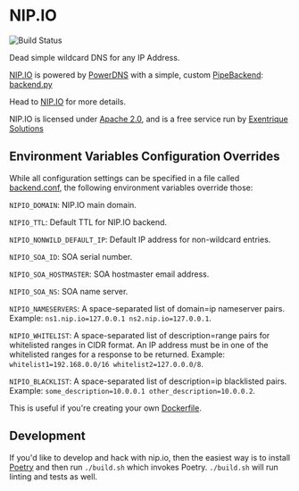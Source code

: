 # NIP.IO

![Build Status](https://github.com/exentriquesolutions/nip.io/actions/workflows/ci.yaml/badge.svg)

Dead simple wildcard DNS for any IP Address.

[NIP.IO](http://nip.io) is powered by [PowerDNS](https://powerdns.com) with a simple,
custom [PipeBackend](https://doc.powerdns.com/authoritative/backends/pipe.html):
[backend.py](nipio/backend.py)

Head to [NIP.IO](http://nip.io) for more details.

NIP.IO is licensed under [Apache 2.0](LICENSE.txt), and is a free service run by
[Exentrique Solutions](http://exentriquesolutions.com)

## Environment Variables Configuration Overrides

While all configuration settings can be specified in a file called [backend.conf](nipio/backend.conf), the following
environment variables override those:

`NIPIO_DOMAIN`: NIP.IO main domain.

`NIPIO_TTL`: Default TTL for  NIP.IO backend.

`NIPIO_NONWILD_DEFAULT_IP`: Default IP address for non-wildcard entries.

`NIPIO_SOA_ID`: SOA serial number.

`NIPIO_SOA_HOSTMASTER`: SOA hostmaster email address.

`NIPIO_SOA_NS`: SOA name server.

`NIPIO_NAMESERVERS`: A space-separated list of domain=ip nameserver pairs. Example: `ns1.nip.io=127.0.0.1 ns2.nip.io=127.0.0.1`.

`NIPIO_WHITELIST`: A space-separated list of description=range pairs for whitelisted ranges in CIDR format.
An IP address must be in one of the whitelisted ranges for a response to be returned. Example: `whitelist1=192.168.0.0/16 whitelist2=127.0.0.0/8`.

`NIPIO_BLACKLIST`: A space-separated list of description=ip blacklisted pairs. Example: `some_description=10.0.0.1 other_description=10.0.0.2`.

This is useful if you're creating your own [Dockerfile](Dockerfile).

## Development

If you'd like to develop and hack with nip.io, then the easiest way is to install [Poetry](https://python-poetry.org/)
and then run `./build.sh` which invokes Poetry. `./build.sh` will run linting and tests as well.
